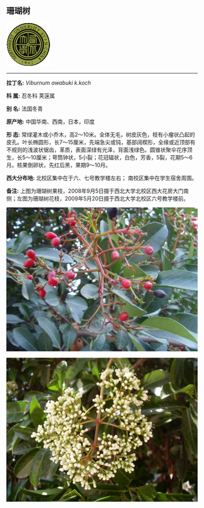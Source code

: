 ## 珊瑚树

![西北大学校园网络植物志](JPG/nwu.gif)

---

**拉丁名:**  _Viburnum awabuki k.koch_

**科 属:** 忍冬科 荚蒾属

**别 名:** 法国冬青

**原产地:** 中国华南、西南，日本，印度

**形  态:** 常绿灌木或小乔木，高2～10米。全体无毛，树皮灰色，枝有小瘤状凸起的皮孔。叶长椭圆形，长7～15厘米，先端急尖或钝，基部阔楔形，全缘或近顶部有不规则的浅波状锯齿，革质，表面深绿有光泽，背面浅绿色。圆锥状聚伞花序顶生，长5～10厘米；萼筒钟状，5小裂；花冠辐状，白色，芳香，5裂，花期5～6月。核果倒卵状，先红后黑，果期9～10月。　　　　

**西大分布地:** 北校区集中在于六、七号教学楼左右； 南校区集中在学生宿舍周围。　 

**备注:** 上图为珊瑚树果枝，2008年9月5日摄于西北大学北校区西大花房大门南侧；左图为珊瑚树花枝，2009年5月20日摄于西北大学北校区六号教学楼前。

![珊瑚树](JPG/珊瑚树.JPG) 

![珊瑚树](JPG/珊瑚树花.JPG) 

